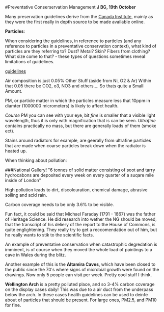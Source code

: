 #Preventative Conserservation Management
**J BG, 19th October**

Many preservation guidelines derive from the [Canada Institute](http://canada.pch.gc.ca/eng/1444330943476), mainly as they were the first really in depth source to be made available online.

**Particles**:

When considering the guidelines, in reference to particles (and any reference to particles in a preventative conservation context), what kind of particles are they referring to? Dust? Metal? Skin? Fibers from clothing? What size come to that? - these types of questions sometimes reveal limitations of guidelines.

[guidelines](http://s2.quickmeme.com/img/df/df5c504d10c538e4c5b88e308206a324ed6c0fcff9e54a3e131fc3c17aff7464.jpg)

Air composition is just 0.05% Other Stuff (aside from Ni, O2 & Ar)
Within that 0.05 there be CO2, o3, NO3 and others....
So thats quite a Small Amount.

PM, or particle matter in which the particles measure less that 10ppm in diamter (1000000 micrometers) is likely to affect health.

*Course* PM you can see with your eye, bit *fine* is smaller that a visible light wavelength, thus it is only with magnification that is can be seen.
*Ultrafine* contains practically no mass, but there are generally loads of them (smoke ect).

Stains around radiators for example, are geerally from ultrafine particles that are made when coarse particles break down when the radiator is heated up.

When thinking about pollution:

###National Gallery!
"6 tonnes of solid matter consisting of soot and tarry hydrocabons are deposited every week on every quarter of a suqare mile inside of London"

High pollution leads to dirt, discolouration, chemical damage, abrasive soiling and acid rain.

Carbon coverage needs to be only 3.6% to be visible.

Fun fact, it could be said that Michael Faraday (1791 - 1867) was the father of Heritage Science. He did research into wether the NG should be moved, that the transcript of his deliery of the report to the House of Commons, is quite englightening. They really try to get a reccomendation out of him, but he really wants to stik to the scientific facts.

An example of preventative conservation when catastrophic degredation is imminent, is of course when they moved the whole load of paintings to a cave in Wales during the blitz.

Another example of this is the **Altamira Caves**, which have been closed to the public since the 70's where signs of microbial growth were found on the drawings. Now only 5 people can visit per week. Pretty cool stuff I think.

**Wellington Arch** is a pretty polluted place, and so 3-4% carbon coverage on the display cases daily! This was due to a air duct from the underpass below the arch. In these cases health guidelines can be used to deinfe about of particles that should be present.
For large ones, PM2.5, and PM10 for fine.
